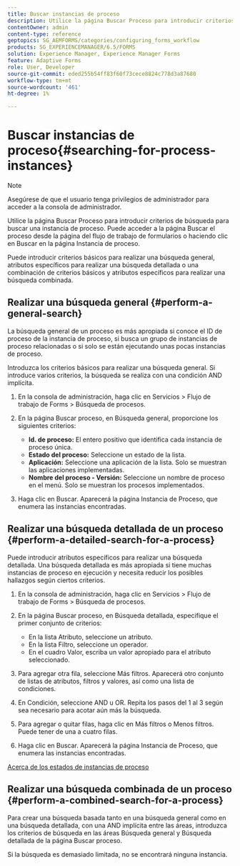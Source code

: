 ```yaml
---
title: Buscar instancias de proceso
description: Utilice la página Buscar Proceso para introducir criterios de búsqueda para buscar una instancia de proceso.
contentOwner: admin
content-type: reference
geptopics: SG_AEMFORMS/categories/configuring_forms_workflow
products: SG_EXPERIENCEMANAGER/6.5/FORMS
solution: Experience Manager, Experience Manager Forms
feature: Adaptive Forms
role: User, Developer
source-git-commit: eded255b54ff83f60f73cece8824c778d3a87680
workflow-type: tm+mt
source-wordcount: '461'
ht-degree: 1%

---
```


# Buscar instancias de proceso{#searching-for-process-instances}

>[!NOTE]
> 
> Asegúrese de que el usuario tenga privilegios de administrador para acceder a la consola de administrador.

Utilice la página Buscar Proceso para introducir criterios de búsqueda para buscar una instancia de proceso. Puede acceder a la página Buscar el proceso desde la página del flujo de trabajo de formularios o haciendo clic en Buscar en la página Instancia de proceso.

Puede introducir criterios básicos para realizar una búsqueda general, atributos específicos para realizar una búsqueda detallada o una combinación de criterios básicos y atributos específicos para realizar una búsqueda combinada.

## Realizar una búsqueda general {#perform-a-general-search}

La búsqueda general de un proceso es más apropiada si conoce el ID de proceso de la instancia de proceso, si busca un grupo de instancias de proceso relacionadas o si solo se están ejecutando unas pocas instancias de proceso.

Introduzca los criterios básicos para realizar una búsqueda general. Si introduce varios criterios, la búsqueda se realiza con una condición AND implícita.

1. En la consola de administración, haga clic en Servicios > Flujo de trabajo de Forms > Búsqueda de procesos.
1. En la página Buscar proceso, en Búsqueda general, proporcione los siguientes criterios:

   * **Id. de proceso:** El entero positivo que identifica cada instancia de proceso única.
   * **Estado del proceso:** Seleccione un estado de la lista.
   * **Aplicación:** Seleccione una aplicación de la lista. Solo se muestran las aplicaciones implementadas.
   * **Nombre del proceso - Versión:** Seleccione un nombre de proceso en el menú. Solo se muestran los procesos implementados.

1. Haga clic en Buscar. Aparecerá la página Instancia de Proceso, que enumera las instancias encontradas.

## Realizar una búsqueda detallada de un proceso {#perform-a-detailed-search-for-a-process}

Puede introducir atributos específicos para realizar una búsqueda detallada. Una búsqueda detallada es más apropiada si tiene muchas instancias de proceso en ejecución y necesita reducir los posibles hallazgos según ciertos criterios.

1. En la consola de administración, haga clic en Servicios > Flujo de trabajo de Forms > Búsqueda de procesos.
1. En la página Buscar proceso, en Búsqueda detallada, especifique el primer conjunto de criterios:

   * En la lista Atributo, seleccione un atributo.
   * En la lista Filtro, seleccione un operador.
   * En el cuadro Valor, escriba un valor apropiado para el atributo seleccionado.

1. Para agregar otra fila, seleccione Más filtros. Aparecerá otro conjunto de listas de atributos, filtros y valores, así como una lista de condiciones.
1. En Condición, seleccione AND u OR. Repita los pasos del 1 al 3 según sea necesario para acotar aún más la búsqueda.
1. Para agregar o quitar filas, haga clic en Más filtros o Menos filtros. Puede tener de una a cuatro filas.
1. Haga clic en Buscar. Aparecerá la página Instancia de Proceso, que enumera las instancias encontradas.

[Acerca de los estados de instancias de proceso](/help/forms/using/admin-help/processes.md#about-process-instance-statuses)

## Realizar una búsqueda combinada de un proceso {#perform-a-combined-search-for-a-process}

Para crear una búsqueda basada tanto en una búsqueda general como en una búsqueda detallada, con una AND implícita entre las áreas, introduzca los criterios de búsqueda en las áreas Búsqueda general y Búsqueda detallada de la página Buscar proceso.

Si la búsqueda es demasiado limitada, no se encontrará ninguna instancia.
